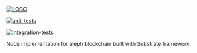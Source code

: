 [![LOGO](https://alephzero.org/wp-content/uploads/2021/09/A0_logotype_dark.png)](https://alephzero.org)

[![unit-tests](https://github.com/Cardinal-Cryptography/aleph-node/actions/workflows/unit_tests.yml/badge.svg)](https://github.com/Cardinal-Cryptography/aleph-node/actions/workflows/unit_tests.yml)

[![integration-tests](https://github.com/Cardinal-Cryptography/aleph-node/actions/workflows/e2e-tests-main-devnet.yml/badge.svg)](https://github.com/Cardinal-Cryptography/aleph-node/actions/workflows/e2e-tests-main-devnet.yml)

Node implementation for aleph blockchain built with Substrate framework.
